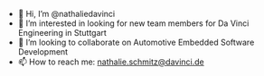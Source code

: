 - 👋 Hi, I’m @nathaliedavinci
- 👀 I’m interested in looking for new team members for Da Vinci Engineering in Stuttgart 
- 💞️ I’m looking to collaborate on Automotive Embedded Software Development
- 📫 How to reach me: nathalie.schmitz@davinci.de 

<!---
nathaliedavinci/nathaliedavinci is a ✨ special ✨ repository because its `README.md` (this file) appears on your GitHub profile.
You can click the Preview link to take a look at your changes.
--->
